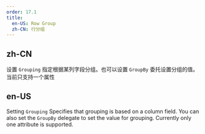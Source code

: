```yaml
---
order: 17.1
title:
  en-US: Row Group
  zh-CN: 行分组
---
```


## zh-CN

设置 `Grouping` 指定根据某列字段分组。也可以设置 `GroupBy` 委托设置分组的值。当前只支持一个属性

## en-US

Setting `Grouping` Specifies that grouping is based on a column field.
You can also set the `GroupBy` delegate to set the value for grouping.
Currently only one attribute is supported. 